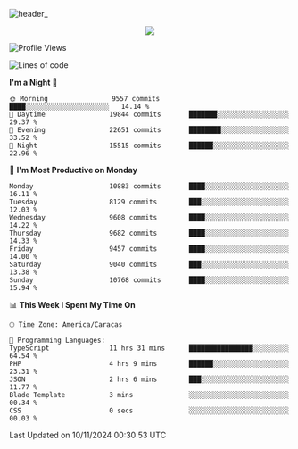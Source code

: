 ![header_](https://github.com/user-attachments/assets/4010d822-ccdc-4198-b608-18c773338d18)


<p align="center">
  <a href="http://www.github.com/thevacs">
    <img src="https://github-readme-streak-stats.herokuapp.com/?user=thevacs&stroke=ffffff&background=1c1917&ring=0891b2&fire=0891b2&currStreakNum=ffffff&currStreakLabel=0891b2&sideNums=ffffff&sideLabels=ffffff&dates=ffffff&hide_border=true" />
  </a>
</p>

<!--START_SECTION:waka-->
![Profile Views](http://img.shields.io/badge/Profile%20Views-1-blue)

![Lines of code](https://img.shields.io/badge/From%20Hello%20World%20I%27ve%20Written-9.8%20million%20lines%20of%20code-blue)

**I'm a Night 🦉** 

```text
🌞 Morning                9557 commits        ████░░░░░░░░░░░░░░░░░░░░░   14.14 % 
🌆 Daytime                19844 commits       ███████░░░░░░░░░░░░░░░░░░   29.37 % 
🌃 Evening                22651 commits       ████████░░░░░░░░░░░░░░░░░   33.52 % 
🌙 Night                  15515 commits       ██████░░░░░░░░░░░░░░░░░░░   22.96 % 
```
📅 **I'm Most Productive on Monday** 

```text
Monday                   10883 commits       ████░░░░░░░░░░░░░░░░░░░░░   16.11 % 
Tuesday                  8129 commits        ███░░░░░░░░░░░░░░░░░░░░░░   12.03 % 
Wednesday                9608 commits        ████░░░░░░░░░░░░░░░░░░░░░   14.22 % 
Thursday                 9682 commits        ████░░░░░░░░░░░░░░░░░░░░░   14.33 % 
Friday                   9457 commits        ████░░░░░░░░░░░░░░░░░░░░░   14.00 % 
Saturday                 9040 commits        ███░░░░░░░░░░░░░░░░░░░░░░   13.38 % 
Sunday                   10768 commits       ████░░░░░░░░░░░░░░░░░░░░░   15.94 % 
```


📊 **This Week I Spent My Time On** 

```text
🕑︎ Time Zone: America/Caracas

💬 Programming Languages: 
TypeScript               11 hrs 31 mins      ████████████████░░░░░░░░░   64.54 % 
PHP                      4 hrs 9 mins        ██████░░░░░░░░░░░░░░░░░░░   23.31 % 
JSON                     2 hrs 6 mins        ███░░░░░░░░░░░░░░░░░░░░░░   11.77 % 
Blade Template           3 mins              ░░░░░░░░░░░░░░░░░░░░░░░░░   00.34 % 
CSS                      0 secs              ░░░░░░░░░░░░░░░░░░░░░░░░░   00.03 % 
```


 Last Updated on 10/11/2024 00:30:53 UTC
<!--END_SECTION:waka-->
